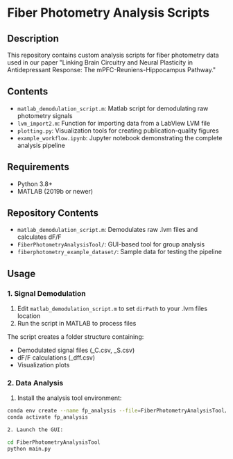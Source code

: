 # Fiber Photometry Analysis Scripts

## Description
This repository contains custom analysis scripts for fiber photometry data used in our paper "Linking Brain Circuitry and Neural Plasticity in Antidepressant Response: The mPFC-Reuniens-Hippocampus Pathway." 

## Contents
- `matlab_demodulation_script.m`: Matlab script for demodulating raw photometry signals
- `lvm_import2.m`: Function for importing data from a LabView LVM file
- `plotting.py`: Visualization tools for creating publication-quality figures
- `example_workflow.ipynb`: Jupyter notebook demonstrating the complete analysis pipeline

## Requirements
- Python 3.8+
- MATLAB (2019b or newer)

## Repository Contents

- `matlab_demodulation_script.m`: Demodulates raw .lvm files and calculates dF/F
- `FiberPhotometryAnalysisTool/`: GUI-based tool for group analysis
- `fiberphotometry_example_dataset/`: Sample data for testing the pipeline

## Usage

### 1. Signal Demodulation

1. Edit `matlab_demodulation_script.m` to set `dirPath` to your .lvm files location
2. Run the script in MATLAB to process files

The script creates a folder structure containing:
- Demodulated signal files (_C.csv, _S.csv)
- dF/F calculations (_dff.csv)
- Visualization plots

### 2. Data Analysis

1. Install the analysis tool environment:
```bash
conda env create --name fp_analysis --file=FiberPhotometryAnalysisTool/requirements.yml
conda activate fp_analysis

2. Launch the GUI: 

cd FiberPhotometryAnalysisTool
python main.py

